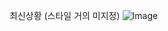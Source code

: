 최신상황 (스타일 거의 미지정)
![Image](https://github.com/user-attachments/assets/e41fa7d3-8a12-4b62-935d-e97416b631f8)
